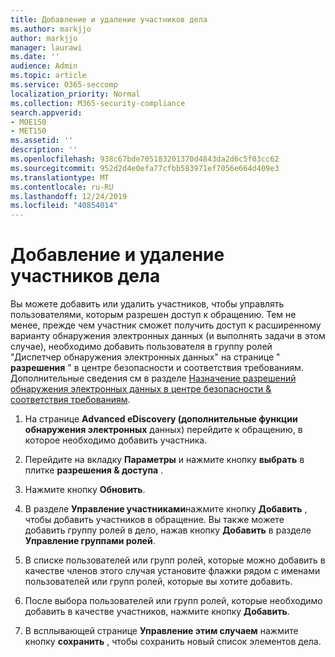 ```yaml
---
title: Добавление и удаление участников дела
ms.author: markjjo
author: markjjo
manager: laurawi
ms.date: ''
audience: Admin
ms.topic: article
ms.service: O365-seccomp
localization_priority: Normal
ms.collection: M365-security-compliance
search.appverid:
- MOE150
- MET150
ms.assetid: ''
description: ''
ms.openlocfilehash: 938c67bde705183201370d4843da2d6c5f03cc62
ms.sourcegitcommit: 952d2d4e0efa77cfbb583971ef7056e664d409e3
ms.translationtype: MT
ms.contentlocale: ru-RU
ms.lasthandoff: 12/24/2019
ms.locfileid: "40854014"
---
```

# <a name="add-or-remove-members-from-a-case"></a>Добавление и удаление участников дела

Вы можете добавить или удалить участников, чтобы управлять пользователями, которым разрешен доступ к обращению. Тем не менее, прежде чем участник сможет получить доступ к расширенному варианту обнаружения электронных данных (и выполнять задачи в этом случае), необходимо добавить пользователя в группу ролей "Диспетчер обнаружения электронных данных" на странице " **разрешения** " в центре безопасности и соответствия требованиям. Дополнительные сведения см в разделе [Назначение разрешений обнаружения электронных данных в центре безопасности & соответствия требованиям](https://docs.microsoft.com/microsoft-365/compliance/assign-ediscovery-permissions).

1. На странице **Advanced eDiscovery (дополнительные функции обнаружения электронных** данных) перейдите к обращению, в которое необходимо добавить участника.

2. Перейдите на вкладку **Параметры** и нажмите кнопку **выбрать** в плитке **разрешения & доступа** .

3. Нажмите кнопку **Обновить**.

4. В разделе **Управление участниками**нажмите кнопку **Добавить** , чтобы добавить участников в обращение. Вы также можете добавить группу ролей в дело, нажав кнопку **Добавить** в разделе **Управление группами ролей**.

5. В списке пользователей или групп ролей, которые можно добавить в качестве членов этого случая установите флажки рядом с именами пользователей или групп ролей, которые вы хотите добавить.

6. После выбора пользователей или групп ролей, которые необходимо добавить в качестве участников, нажмите кнопку **Добавить**.

7. В всплывающей странице **Управление этим случаем** нажмите кнопку **сохранить** , чтобы сохранить новый список элементов дела.
